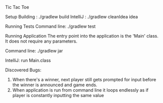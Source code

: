Tic Tac Toe

Setup
Building : ./gradlew build
IntelliJ : ./gradlew cleanIdea idea

Running Tests
Command line: ./gradlew test


Running Application
The entry point into the application is the 'Main' class. 
It does not require any parameters.

Command line: ./gradlew jar

IntelliJ: run Main.class

Discovered Bugs:
1. When there's a winner, next player still gets prompted for input before the winner is announced and game ends.
2. When application is run from command line it loops endlessly as if player is constantly inputting the same value
